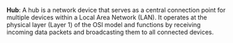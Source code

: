 **Hub**: A hub is a network device that serves as a central connection point for multiple devices within a Local Area Network (LAN). It operates at the physical layer (Layer 1) of the OSI model and functions by receiving incoming data packets and broadcasting them to all connected devices.